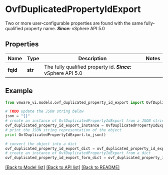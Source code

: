# OvfDuplicatedPropertyIdExport

Two or more user-configurable properties are found with the same fully-qualified property name.  ***Since:*** vSphere API 5.0 

## Properties
Name | Type | Description | Notes
------------ | ------------- | ------------- | -------------
**fqid** | **str** | The fully qualified property id.  ***Since:*** vSphere API 5.0  | 

## Example

```python
from vmware_vi.models.ovf_duplicated_property_id_export import OvfDuplicatedPropertyIdExport

# TODO update the JSON string below
json = "{}"
# create an instance of OvfDuplicatedPropertyIdExport from a JSON string
ovf_duplicated_property_id_export_instance = OvfDuplicatedPropertyIdExport.from_json(json)
# print the JSON string representation of the object
print OvfDuplicatedPropertyIdExport.to_json()

# convert the object into a dict
ovf_duplicated_property_id_export_dict = ovf_duplicated_property_id_export_instance.to_dict()
# create an instance of OvfDuplicatedPropertyIdExport from a dict
ovf_duplicated_property_id_export_form_dict = ovf_duplicated_property_id_export.from_dict(ovf_duplicated_property_id_export_dict)
```
[[Back to Model list]](../README.md#documentation-for-models) [[Back to API list]](../README.md#documentation-for-api-endpoints) [[Back to README]](../README.md)


